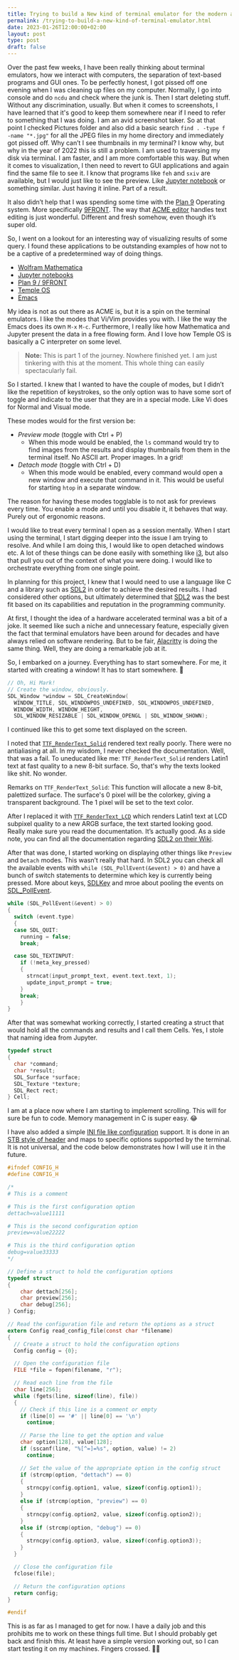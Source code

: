 ```yaml
---
title: Trying to build a New kind of terminal emulator for the modern age
permalink: /trying-to-build-a-new-kind-of-terminal-emulator.html
date: 2023-01-26T12:00:00+02:00
layout: post
type: post
draft: false
---
```


Over the past few weeks, I have been really thinking about terminal emulators,
how we interact with computers, the separation of text-based programs and GUI
ones. To be perfectly honest, I got pissed off one evening when I was cleaning
up files on my computer. Normally, I go into console and do `ncdu` and check
where the junk is. Then I start deleting stuff. Without any discrimination,
usually. But when it comes to screenshots, I have learned that it's good to keep
them somewhere near if I need to refer to something that I was doing. I am an
avid screenshot taker. So at that point I checked Pictures folder and also did a
basic search `find . -type f -name "*.jpg"` for all the JPEG files in my home
directory and immediately got pissed off. Why can’t I see thumbnails in my
terminal? I know why, but why in the year of 2022 this is still a problem. I am
used to traversing my disk via terminal. I am faster, and I am more comfortable
this way. But when it comes to visualization, I then need to revert to GUI
applications and again find the same file to see it. I know that programs like
`feh` and `sxiv` are available, but I would just like to see the preview. Like
[Jupyter notebook](https://jupyter.org/) or something similar.  Just having it
inline. Part of a result.

It also didn’t help that I was spending some time with the [Plan
9](https://plan9.io/plan9/) Operating system. More specifically
[9FRONT](http://9front.org/). The way that [ACME editor](http://acme.cat-v.org/)
handles text editing is just wonderful. Different and fresh somehow, even though
it’s super old.

So, I went on a lookout for an interesting way of visualizing results of some
query. I found these applications to be outstanding examples of how not to be a
captive of a predetermined way of doing things.

- [Wolfram Mathematica](https://www.wolfram.com/mathematica/)
- [Jupyter notebooks](https://jupyter.org/)
- [Plan 9 / 9FRONT](http://www.9front.org)
- [Temple OS](https://templeos.org/)
- [Emacs](https://www.gnu.org/software/emacs/)

My idea is not as out there as ACME is, but it is a spin on the terminal
emulators. I like the modes that Vi/Vim provides you with. I like the way the
Emacs does its own `M-x` `M-c`.  Furthermore, I really like how Mathematica and
Jupyter present the data in a free flowing form. And I love how Temple OS is
basically a C interpreter on some level.

> **Note:** This is part 1 of the journey. Nowhere finished yet. I am just 
> tinkering with this at the moment. This whole thing can easily spectacularly 
> fail.

So I started. I knew that I wanted to have the couple of modes, but I didn’t
like the repetition of keystrokes, so the only option was to have some sort of
toggle and indicate to the user that they are in a special mode. Like Vi does
for Normal and Visual mode.

These modes would for the first version be:

- *Preview mode* (toggle with Ctrl + P)
    - When this mode would be enabled, the `ls` command would try to find images
    from the results and display thumbnails from them in the terminal itself.
    No ASCII art. Proper images. In a grid!
- *Detach mode* (toggle with Ctrl + D)
    - When this mode would be enabled, every command would open a new window 
    and execute that command in it. This would be useful for starting `htop` 
    in a separate window.

The reason for having these modes togglable is to not ask for previews every
time. You enable a mode and until you disable it, it behaves that way.  Purely
out of ergonomic reasons.

I would like to treat every terminal I open as a session mentally. When I start
using the terminal, I start digging deeper into the issue I am trying to
resolve.  And while I am doing this, I would like to open detached windows
etc. A lot of these things can be done easily with something like
[i3](https://i3wm.org/), but also that pull you out of the context of what you
were doing. I would like to orchestrate everything from one single point.

In planning for this project, I knew that I would need to use a language like C
and a library such as [SDL2](https://www.libsdl.org/) in order to achieve the
desired results. I had considered other options, but ultimately determined that
[SDL2](https://www.libsdl.org/) was the best fit based on its capabilities and
reputation in the programming community.

At first, I thought the idea of a hardware accelerated terminal was a bit of a
joke. It seemed like such a niche and unnecessary feature, especially given the
fact that terminal emulators have been around for decades and have always relied
on software rendering. But to be fair, [Alacritty](https://alacritty.org/) is
doing the same thing. Well, they are doing a remarkable job at it.

So, I embarked on a journey. Everything has to start somewhere. For me, it
started with creating a window! It has to start somewhere. 🙂

```c
// Oh, Hi Mark!
// Create the window, obviously.
SDL_Window *window = SDL_CreateWindow(
  WINDOW_TITLE, SDL_WINDOWPOS_UNDEFINED, SDL_WINDOWPOS_UNDEFINED,
  WINDOW_WIDTH, WINDOW_HEIGHT,
  SDL_WINDOW_RESIZABLE | SDL_WINDOW_OPENGL | SDL_WINDOW_SHOWN);
```

I continued like this to get some text displayed on the screen.

I noted that
[`TTF_RenderText_Solid`](https://wiki.libsdl.org/SDL_ttf/TTF_RenderText_Solid)
rendered text really poorly. There were no antialiasing at all. In my wisdom, I
never checked the documentation. Well, that was a fail. To uneducated like me:
`TTF_RenderText_Solid` renders Latin1 text at fast quality to a new 8-bit
surface. So, that's why the texts looked like shit. No wonder.

Remarks on `TTF_RenderText_Solid`: This function will allocate a new 8-bit,
palettized surface. The surface's 0 pixel will be the colorkey, giving a
transparent background. The 1 pixel will be set to the text color.

After I replaced it with
[`TTF_RenderText_LCD`](https://wiki.libsdl.org/SDL_ttf/TTF_RenderText_LCD) which
renders Latin1 text at LCD subpixel quality to a new ARGB surface, the text
started looking good. Really make sure you read the documentation. It’s actually
good. As a side note, you can find all the documentation regarding [SDL2 on
their Wiki](https://wiki.libsdl.org/).

After that was done, I started working on displaying other things like `Preview`
and `Detach` modes. This wasn’t really that hard. In SDL2 you can check all the
available events with `while (SDL_PollEvent(&event) > 0)` and have a bunch of
switch statements to determine which key is currently being pressed. More about
keys, [SDLKey](https://documentation.help/SDL/sdlkey.html) and mroe about
pooling the events on
[SDL_PollEvent](https://documentation.help/SDL/sdlpollevent.html).

```c
while (SDL_PollEvent(&event) > 0)
{
  switch (event.type)
  {
  case SDL_QUIT:
    running = false;
    break;

  case SDL_TEXTINPUT:
    if (!meta_key_pressed)
    {
      strncat(input_prompt_text, event.text.text, 1);
      update_input_prompt = true;
    }
    break;
	}
}
```

After that was somewhat working correctly, I started creating a struct that
would hold all the commands and results and I call them Cells. Yes, I stole that
naming idea from Jupyter.

```c
typedef struct
{
  char *command;
  char *result;
  SDL_Surface *surface;
  SDL_Texture *texture;
  SDL_Rect rect;
} Cell;
```

I am at a place now where I am starting to implement scrolling. This will for
sure be fun to code. Memory management in C is super easy. 😂

I have also added a simple [INI file like
configuration](https://en.wikipedia.org/wiki/INI_file) support. It is done in an
[STB style of
header](https://github.com/nothings/stb/blob/master/docs/stb_howto.txt) and maps
to specific options supported by the terminal. It is not universal, and the code
below demonstrates how I will use it in the future.

```c
#ifndef CONFIG_H
#define CONFIG_H

/*
# This is a comment

# This is the first configuration option
dettach=value11111

# This is the second configuration option
preview=value22222

# This is the third configuration option
debug=value33333
*/

// Define a struct to hold the configuration options
typedef struct
{
    char dettach[256];
    char preview[256];
    char debug[256];
} Config;

// Read the configuration file and return the options as a struct
extern Config read_config_file(const char *filename)
{
  // Create a struct to hold the configuration options
  Config config = {0};

  // Open the configuration file
  FILE *file = fopen(filename, "r");

  // Read each line from the file
  char line[256];
  while (fgets(line, sizeof(line), file))
  {
    // Check if this line is a comment or empty
    if (line[0] == '#' || line[0] == '\n')
      continue;

    // Parse the line to get the option and value
    char option[128], value[128];
    if (sscanf(line, "%[^=]=%s", option, value) != 2)
      continue;

    // Set the value of the appropriate option in the config struct
    if (strcmp(option, "dettach") == 0)
    {
      strncpy(config.option1, value, sizeof(config.option1));
    }
    else if (strcmp(option, "preview") == 0)
    {
      strncpy(config.option2, value, sizeof(config.option2));
    }
    else if (strcmp(option, "debug") == 0)
    {
      strncpy(config.option3, value, sizeof(config.option3));
    }
  }

  // Close the configuration file
  fclose(file);

  // Return the configuration options
  return config;
}

#endif
```

This is as far as I managed to get for now. I have a daily job and this
prohibits me to work on these things full time. But I should probably get back
and finish this. At least have a simple version working out, so I can start
testing it on my machines. Fingers crossed. 🕵️‍♂️

